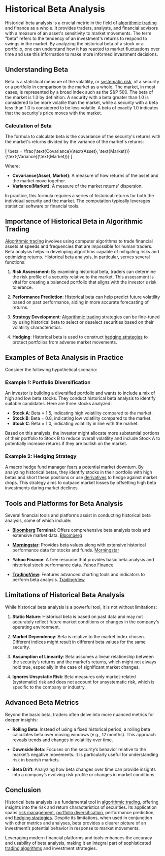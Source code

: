 # Historical Beta Analysis

Historical beta analysis is a crucial metric in the field of [algorithmic trading](../a/algorithmic_trading.md) and finance as a whole. It provides traders, analysts, and financial advisors with a measure of an asset's sensitivity to market movements. The term "beta" refers to the tendency of an investment's returns to respond to swings in the market. By analyzing the historical beta of a stock or a portfolio, one can understand how it has reacted to market fluctuations over time and use this information to make more informed investment decisions.

## Understanding Beta

Beta is a statistical measure of the volatility, or [systematic risk](../s/systematic_risk.md), of a security or a portfolio in comparison to the market as a whole. The market, in most cases, is represented by a broad index such as the S&P 500. The beta of the market is 1.0 by definition. A security with a beta greater than 1.0 is considered to be more volatile than the market, while a security with a beta less than 1.0 is considered to be less volatile. A beta of exactly 1.0 indicates that the security's price moves with the market.

### Calculation of Beta

The formula to calculate beta is the covariance of the security's returns with the market's returns divided by the variance of the market's returns:

\[ \beta = \frac{\text{Covariance}(\text{Asset}, \text{Market})}{\text{Variance}(\text{Market})} \]

Where:
- **Covariance(Asset, Market)**: A measure of how returns of the asset and the market move together.
- **Variance(Market)**: A measure of the market returns' dispersion.

In practice, this formula requires a series of historical returns for both the individual security and the market. The computation typically leverages statistical software or financial tools.

## Importance of Historical Beta in Algorithmic Trading

[Algorithmic trading](../a/algorithmic_trading.md) involves using computer algorithms to trade financial assets at speeds and frequencies that are impossible for human traders. Beta analysis helps in developing algorithms capable of mitigating risks and optimizing returns. Historical beta analysis, in particular, serves several functions:

1. **Risk Assessment**: By examining historical beta, traders can determine the risk profile of a security relative to the market. This assessment is vital for creating a balanced portfolio that aligns with the investor's risk tolerance.

2. **Performance Prediction**: Historical beta can help predict future volatility based on past performance, aiding in more accurate forecasting of returns.

3. **Strategy Development**: [Algorithmic trading](../a/algorithmic_trading.md) strategies can be fine-tuned by using historical beta to select or deselect securities based on their volatility characteristics.

4. **Hedging**: Historical beta is used to construct [hedging strategies](../h/hedging_strategies.md) to protect portfolios from adverse market movements.

## Examples of Beta Analysis in Practice

Consider the following hypothetical scenario: 

### Example 1: Portfolio Diversification

An investor is building a diversified portfolio and wants to include a mix of high and low beta stocks. They conduct historical beta analysis to identify suitable candidates. Here are three stocks analyzed:

- **Stock A**: Beta = 1.5, indicating high volatility compared to the market.
- **Stock B**: Beta = 0.8, indicating low volatility compared to the market.
- **Stock C**: Beta = 1.0, indicating volatility in line with the market.

Based on this analysis, the investor might allocate more substantial portions of their portfolio to Stock B to reduce overall volatility and include Stock A to potentially increase returns if they are bullish on the market.

### Example 2: Hedging Strategy

A macro hedge fund manager fears a potential market downturn. By analyzing historical betas, they identify stocks in their portfolio with high betas and short these positions or use [derivatives](../d/derivatives.md) to hedge against market drops. This strategy aims to outpace market losses by offsetting high beta investments during market declines.

## Tools and Platforms for Beta Analysis

Several financial tools and platforms assist in conducting historical beta analysis, some of which include:

- **[Bloomberg](../b/bloomberg.md) Terminal**: Offers comprehensive beta analysis tools and extensive market data. [Bloomberg](https://www.bloomberg.com/)
  
- **[Morningstar](../m/morningstar.md)**: Provides beta values along with extensive historical performance data for stocks and funds. [Morningstar](https://www.morningstar.com/)
  
- **Yahoo Finance**: A free resource that provides basic beta analysis and historical stock performance data. [Yahoo Finance](https://finance.yahoo.com/)
  
- **[TradingView](../t/tradingview.md)**: Features advanced charting tools and indicators to perform beta analysis. [TradingView](https://www.tradingview.com/)

## Limitations of Historical Beta Analysis

While historical beta analysis is a powerful tool, it is not without limitations:

1. **Static Nature**: Historical beta is based on past data and may not accurately reflect future market conditions or changes in the company's operating environment.

2. **Market Dependency**: Beta is relative to the market index chosen. Different indices might result in different beta values for the same security.

3. **Assumption of Linearity**: Beta assumes a linear relationship between the security’s returns and the market’s returns, which might not always hold true, especially in the case of significant market changes.

4. **Ignores Unsystatic Risk**: Beta measures only market-related (systematic) risk and does not account for unsystematic risk, which is specific to the company or industry.

## Advanced Beta Metrics

Beyond the basic beta, traders often delve into more nuanced metrics for deeper insights:

- **Rolling Beta**: Instead of using a fixed historical period, a rolling beta calculates beta over moving windows (e.g., 12 months). This approach reveals trends and changes in volatility over time.

- **Downside Beta**: Focuses on the security’s behavior relative to the market’s negative movements. It is particularly useful for understanding risk in bearish markets.

- **Beta Drift**: Analyzing how beta changes over time can provide insights into a company’s evolving risk profile or changes in market conditions.

## Conclusion

Historical beta analysis is a fundamental tool in [algorithmic trading](../a/algorithmic_trading.md), offering insights into the risk and return characteristics of securities. Its application spans [risk management](../r/risk_management.md), [portfolio diversification](../p/portfolio_diversification.md), performance prediction, and [hedging strategies](../h/hedging_strategies.md). Despite its limitations, when used in conjunction with other metrics and analyses, beta provides a clearer picture of an investment’s potential behavior in response to market movements.

Leveraging modern financial platforms and tools enhances the accuracy and usability of beta analysis, making it an integral part of sophisticated [trading algorithms](../t/trading_algorithms.md) and investment strategies.
